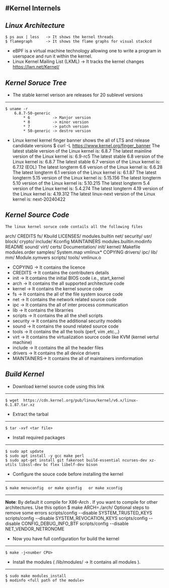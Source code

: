 #Kernel Internels
---
***Linux Architecture***
---
	$ ps aux | less   -> It shows the kernel threads
	$ flamegraph      -> It shows the flame graphs for visual stackcd 
 * eBPF is a virtual machine technology allowing one to write a program in userspace and run it within the kernel.
 * Linux Kernel Mailing List (LKML) -> It tracks the kernel changes https://lwn.net/Kernel/ 

***Kernel Soruce Tree***
---
 * The stable kernel verison are releases for 20 sublevel versions
---
	$ uname -r
		6.8.7-50-generic 
			* 6          -> Manjor version
			* 8          -> minor version
			* 7  	     -> patch version
			* 50-generic -> destro version 	
 * Linux kernel kernel finger banner shows the all of LTS and release candidate versions
	$ curl -L https://www.kernel.org/finger_banner
		The latest stable version of the Linux kernel is:             6.8.7
		The latest mainline version of the Linux kernel is:           6.9-rc5
		The latest stable 6.8 version of the Linux kernel is:         6.8.7
		The latest stable 6.7 version of the Linux kernel is:         6.7.12 (EOL)
		The latest longterm 6.6 version of the Linux kernel is:       6.6.28
		The latest longterm 6.1 version of the Linux kernel is:       6.1.87
		The latest longterm 5.15 version of the Linux kernel is:      5.15.156
		The latest longterm 5.10 version of the Linux kernel is:      5.10.215
		The latest longterm 5.4 version of the Linux kernel is:       5.4.274
		The latest longterm 4.19 version of the Linux kernel is:      4.19.312
		The latest linux-next version of the Linux kernel is:         next-20240422

***Kernel Source Code***
---

	The linux kernel soruce code contails all the following files

arch/    CREDITS         fs/       Kbuild   LICENSES/    modules.builtin          net/      security/   usr/
block/   crypto/         include/  Kconfig  MAINTAINERS  modules.builtin.modinfo  README    sound/      virt/
certs/   Documentation/  init/     kernel/  Makefile     modules.order            samples/  System.map  vmlinux*
COPYING  drivers/        ipc/      lib/     mm/          Module.symvers           scripts/  tools/      vmlinux.o

 * COPYING    -> It contains the licence
 * CREDITS    -> It contains the contributers details
 * init       -> It contains the initial BIOS code i.e., start_kernel
 * arch       -> It contains the all supported architecture code
 * kernel     -> It contains the kernel source code
 * fs         -> It contains the all of the file system source code
 * net        -> It contains the network related source code
 * ipc        -> It contains the all of inter process communication
 * lib        -> It contains the librarries
 * scripts    -> It contains the all the shell scripts
 * security   -> It contains the additional security models
 * sound      -> It contains the sound related source code
 * tools      -> It contains the all the tools (perf, vim ,etc.,.)
 * virt       -> It contains the virtualization source code like KVM (kernel vertul machine)
 * include    -> It contains the all the header files
 * drivers    -> It contains the all device drivers 
 * MAINTAINERS-> It contains the all of maintainers inmformation

***Build Kernel***
---

 * Download kernel source code using this link
---
	$ wget  https://cdn.kernel.org/pub/linux/kernel/v6.x/linux-6.1.87.tar.xz
 * Extract the tarbal
--- 
	$ tar -xvf <tar file>
 * Install required packages
---
	$ sudo apt update
	$ sudo apt install -y gcc make perl
	$ sudo apt-get install git fakeroot build-essential ncurses-dev xz-utils libssl-dev bc flex libelf-dev bison
 * Configure the souce code before installing the kernel
---
	$ make menuconfig  or make qconfig   or make xconfig
---
 **Note**: By default it compile for X86-Arch . If you want to compile for other architectures. Use this option
		$ make ARCH=./arch/<type of arch>
       Optional steps to remove some errors
  		scripts/config --disable SYSTEM_TRUSTED_KEYS
  		scripts/config --disable SYSTEM_REVOCATION_KEYS
  		scripts/config --disable  CONFIG_DEBUG_INFO_BTF
  		scripts/config --disable NET_VENDOR_NETRONOME
 * Now you have full configuration for build the kernel
---
	$ make -j<number CPU>
 * Install the modules ( /lib/modules/<kernel version directory> -> It contains all modules ).
---
	$ sudo make modules_install
	$ modinfo <full path of the module>

 
 
